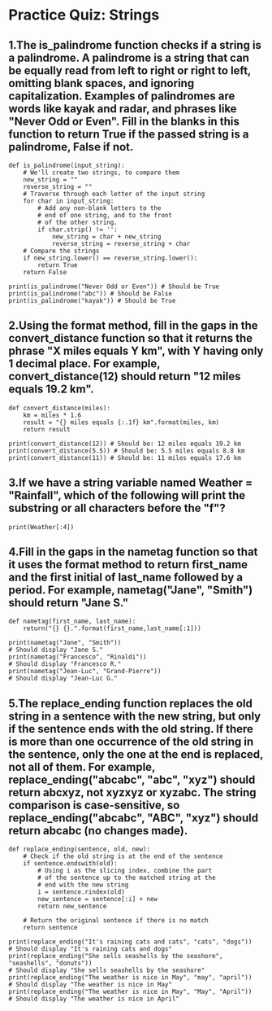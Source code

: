 # Practice Quiz: Strings

## 1.The is_palindrome function checks if a string is a palindrome. A palindrome is a string that can be equally read from left to right or right to left, omitting blank spaces, and ignoring capitalization. Examples of palindromes are words like kayak and radar, and phrases like "Never Odd or Even". Fill in the blanks in this function to return True if the passed string is a palindrome, False if not.

    def is_palindrome(input_string):
        # We'll create two strings, to compare them
        new_string = ""
        reverse_string = ""
        # Traverse through each letter of the input string
        for char in input_string:
            # Add any non-blank letters to the 
            # end of one string, and to the front
            # of the other string. 
            if char.strip() != '':
                new_string = char + new_string
                reverse_string = reverse_string + char
        # Compare the strings
        if new_string.lower() == reverse_string.lower():
            return True
        return False

    print(is_palindrome("Never Odd or Even")) # Should be True
    print(is_palindrome("abc")) # Should be False
    print(is_palindrome("kayak")) # Should be True

## 2.Using the format method, fill in the gaps in the convert_distance function so that it returns the phrase "X miles equals Y km", with Y having only 1 decimal place. For example, convert_distance(12) should return "12 miles equals 19.2 km".

    def convert_distance(miles):
        km = miles * 1.6 
        result = "{} miles equals {:.1f} km".format(miles, km)
        return result

    print(convert_distance(12)) # Should be: 12 miles equals 19.2 km
    print(convert_distance(5.5)) # Should be: 5.5 miles equals 8.8 km
    print(convert_distance(11)) # Should be: 11 miles equals 17.6 km

## 3.If we have a string variable named Weather = "Rainfall", which of the following will print the substring or all characters before the "f"?

    print(Weather[:4])

## 4.Fill in the gaps in the nametag function so that it uses the format method to return first_name and the first initial of last_name followed by a period. For example, nametag("Jane", "Smith") should return "Jane S."

    def nametag(first_name, last_name):
        return("{} {}.".format(first_name,last_name[:1]))

    print(nametag("Jane", "Smith")) 
    # Should display "Jane S." 
    print(nametag("Francesco", "Rinaldi")) 
    # Should display "Francesco R." 
    print(nametag("Jean-Luc", "Grand-Pierre")) 
    # Should display "Jean-Luc G." 

## 5.The replace_ending function replaces the old string in a sentence with the new string, but only if the sentence ends with the old string. If there is more than one occurrence of the old string in the sentence, only the one at the end is replaced, not all of them. For example, replace_ending("abcabc", "abc", "xyz") should return abcxyz, not xyzxyz or xyzabc. The string comparison is case-sensitive, so replace_ending("abcabc", "ABC", "xyz") should return abcabc (no changes made).

    def replace_ending(sentence, old, new):
        # Check if the old string is at the end of the sentence 
        if sentence.endswith(old):
            # Using i as the slicing index, combine the part
            # of the sentence up to the matched string at the 
            # end with the new string
            i = sentence.rindex(old)
            new_sentence = sentence[:i] + new
            return new_sentence

        # Return the original sentence if there is no match 
        return sentence
        
    print(replace_ending("It's raining cats and cats", "cats", "dogs")) 
    # Should display "It's raining cats and dogs"
    print(replace_ending("She sells seashells by the seashore", "seashells", "donuts")) 
    # Should display "She sells seashells by the seashore"
    print(replace_ending("The weather is nice in May", "may", "april")) 
    # Should display "The weather is nice in May"
    print(replace_ending("The weather is nice in May", "May", "April")) 
    # Should display "The weather is nice in April"
